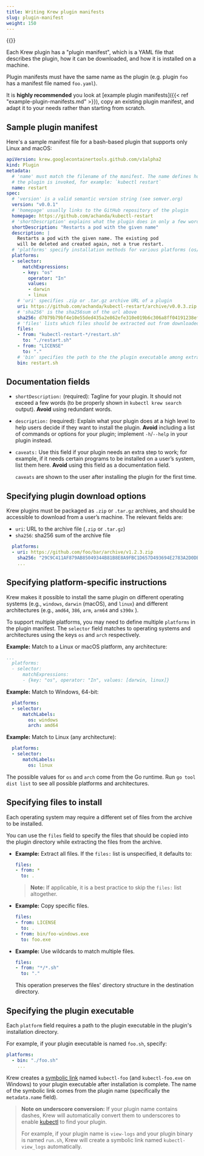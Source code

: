 ```yaml
---
title: Writing Krew plugin manifests
slug: plugin-manifest
weight: 150
---
```


{{<toc>}}

Each Krew plugin has a "plugin manifest", which is a YAML file that describes
the plugin, how it can be downloaded, and how it is installed on a machine.

Plugin manifests must have the same name as the plugin (e.g. plugin `foo` has a
manifest file named `foo.yaml`).

It is **highly recommended** you look at [example plugin manifests]({{< ref
"example-plugin-manifests.md" >}}), copy an existing plugin manifest, and adapt it
to your needs rather than starting from scratch.

## Sample plugin manifest

Here's a sample manifest file for a bash-based plugin that supports
only Linux and macOS:

```yaml
apiVersion: krew.googlecontainertools.github.com/v1alpha2
kind: Plugin
metadata:
  # 'name' must match the filename of the manifest. The name defines how
  # the plugin is invoked, for example: `kubectl restart`
  name: restart
spec:
  # 'version' is a valid semantic version string (see semver.org)
  version: "v0.0.1"
  # 'homepage' usually links to the GitHub repository of the plugin
  homepage: https://github.com/achanda/kubectl-restart
  # 'shortDescription' explains what the plugin does in only a few words
  shortDescription: "Restarts a pod with the given name"
  description: |
    Restarts a pod with the given name. The existing pod
    will be deleted and created again, not a true restart.
  # 'platforms' specify installation methods for various platforms (os/arch)
  platforms:
  - selector:
      matchExpressions:
      - key: "os"
        operator: "In"
        values:
        - darwin
        - linux
    # 'uri' specifies .zip or .tar.gz archive URL of a plugin
    uri: https://github.com/achanda/kubectl-restart/archive/v0.0.3.zip
    # 'sha256' is the sha256sum of the url above
    sha256: d7079b79bf4e10e55ded435a2e862efe310e019b6c306a8ff04191238ef4b2b4
    # 'files' lists which files should be extracted out from downloaded archive
    files:
    - from: "kubectl-restart-*/restart.sh"
      to: "./restart.sh"
    - from: "LICENSE"
      to: "."
    # 'bin' specifies the path to the the plugin executable among extracted files
    bin: restart.sh
```

## Documentation fields

- `shortDescription:` (required): Tagline for your plugin. It should not exceed
  a few words (to be properly shown in `kubectl krew search` output). **Avoid**
  using redundant words.

- `description:` (required): Explain what your plugin does at a high level to help users
  decide if they want to install the plugin. **Avoid** including a list of
  commands or options for your plugin; implement `-h`/`--help` in your plugin
  instead.

- `caveats:` Use this field if your plugin needs an extra step to work; for example, if it
  needs certain programs to be installed on a user’s system, list them here.
  **Avoid** using this field as a documentation field.

  `caveats` are shown to the user after installing the plugin for the first time.

## Specifying plugin download options

Krew plugins must be packaged as `.zip` or `.tar.gz` archives, and should be
accessible to download from a user’s machine. The relevant fields are:

- `uri`: URL to the archive file (`.zip` or `.tar.gz`)
- `sha256`: sha256 sum of the archive file

```yaml
  platforms:
  - uri: https://github.com/foo/bar/archive/v1.2.3.zip
    sha256: "29C9C411AF879AB85049344B81B8E8A9FBC1D657D493694E2783A2D0DB240775"
    ...
```

## Specifying platform-specific instructions

Krew makes it possible to install the same plugin on different operating systems
(e.g., `windows`, `darwin` (macOS), and `linux`) and different architectures
(e.g., `amd64`, `386`, `arm`, `arm64` and `s390x` ).

To support multiple platforms, you may need to define multiple `platforms` in
the plugin manifest. The `selector` field matches to operating systems and
architectures using the keys `os` and `arch` respectively.

**Example:** Match to a Linux or macOS platform, any architecture:

```yaml
...
  platforms:
  - selector:
      matchExpressions:
      - {key: "os", operator: "In", values: [darwin, linux]}
```

**Example:** Match to Windows, 64-bit:

```yaml
  platforms:
  - selector:
      matchLabels:
        os: windows
        arch: amd64
```

**Example:** Match to Linux (any architecture):

```yaml
  platforms:
  - selector:
      matchLabels:
        os: linux
```

The possible values for `os` and `arch` come from the Go runtime. Run
`go tool dist list` to see all possible platforms and architectures.

## Specifying files to install

Each operating system may require a different set of files from the archive to
be installed.

You can use the `files` field to specify
the files that should be copied into the plugin directory while extracting the
files from the archive.

* **Example:** Extract all files. If the `files:` list is unspecified, it defaults to:

  ```yaml
  files:
  - from: *
    to: .
  ```

  > **Note:** If applicable, it is a best practice to skip the `files:` list altogether.

* **Example:** Copy specific files.

  ```yaml
  files:
  - from: LICENSE
    to: .
  - from: bin/foo-windows.exe
    to: foo.exe
  ```

* **Example:** Use wildcards to match multiple files.

  ```yaml
  files:
  - from: "*/*.sh"
    to: "."
  ```

  This operation preserves the files' directory structure in the destination directory.

## Specifying the plugin executable

Each `platform` field requires a path to the plugin executable in the plugin's
installation directory.

For example, if your plugin executable is named `foo.sh`, specify:

```yaml
platforms:
  - bin: "./foo.sh"
    ...
```

Krew creates a [symbolic link](https://en.wikipedia.org/wiki/Symbolic_link)
named `kubectl-foo` (and `kubectl-foo.exe` on Windows) to your plugin executable
after installation is complete. The name of the symbolic link comes from the
plugin name (specifically the `metadata.name` field).

> **Note on underscore conversion:** If your plugin name contains dashes, Krew
> will automatically convert them to underscores to enable
> [kubectl](https://kubernetes.io/docs/tasks/extend-kubectl/kubectl-plugins/#names-with-dashes-and-underscores)
> to find your plugin.
>
> For example, if your plugin name is `view-logs` and your plugin binary is named
> `run.sh`, Krew will create a symbolic link named `kubectl-view_logs` automatically.
